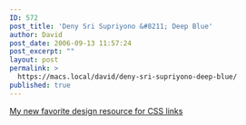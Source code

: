 ```yaml
---
ID: 572
post_title: 'Deny Sri Supriyono &#8211; Deep Blue'
author: David
post_date: 2006-09-13 11:57:24
post_excerpt: ""
layout: post
permalink: >
  https://macs.local/david/deny-sri-supriyono-deep-blue/
published: true
---
```

<a href="http://deepblue.indika.net.id/links/">My new favorite design resource for CSS links</a>